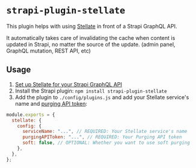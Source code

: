 # `strapi-plugin-stellate`

This plugin helps with using [Stellate](https://stellate.co) in front of a Strapi GraphQL API.

It automatically takes care of invalidating the cache when content is updated in Strapi, no matter the source of the update. (admin panel, GraphQL mutation, REST API, etc)

## Usage

1. [Set up Stellate for your Strapi GraphQL API](https://docs.stellate.co/docs/how-to-get-started)
1. Install the Strapi plugin: `npm install strapi-plugin-stellate`
1. Add the plugin to `./config/plugins.js` and add your Stellate service's name and [purging API token](https://docs.stellate.co/docs/purging-api#authentication):
  
  ```js
  module.exports = {
    stellate: {
      config: {
        serviceName: "...", // REQUIRED: Your Stellate service's name
        purgingAPIToken: "...", // REQUIRED: Your Purging API token
        soft: false, // OPTIONAL: Whether you want to use soft purging
      },
    },
  };
  ```
